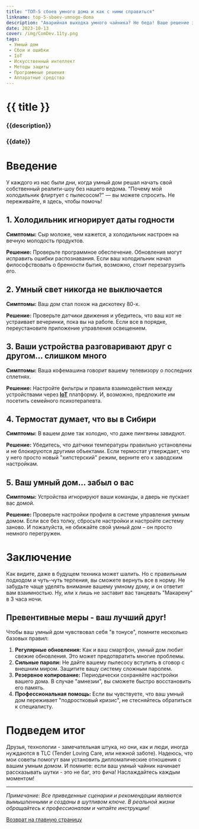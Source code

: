 ```yaml
---
title: "ТОП-5 сбоев умного дома и как с ними справиться"
linkname: top-5-sboev-umnogo-doma
description: "Аварийная выходка умного чайника? Не беда! Ваше решение здесь."
date: 2023-10-13
cover: /img/ComDev.11ty.png
tags: 
 - Умный дом
 - Сбои и ошибки
 - IoT
 - Искусственный интеллект
 - Методы защиты
 - Программные решения
 - Аппаратные средства
---
```


# {{ title }}
### {{description}}
### {{date}}

# Введение
У каждого из нас были дни, когда умный дом решал начать свой собственный реалити-шоу без нашего ведома. "Почему мой холодильник флиртует с пылесосом?" — вы можете спросить. Не переживайте, я здесь, чтобы помочь!

## 1. Холодильник игнорирует даты годности
**Симптомы:** Сыр моложе, чем кажется, а холодильник настроен на вечную молодость продуктов.

**Решение:** Проверьте программное обеспечение. Обновления могут исправить ошибки распознавания. Если ваш холодильник начал философствовать о бренности бытия, возможно, стоит перезагрузить его. 

## 2. Умный свет никогда не выключается
**Симптомы:** Ваш дом стал похож на дискотеку 80-х.

**Решение:** Проверьте датчики движения и убедитесь, что ваш кот не устраивает вечеринки, пока вы на работе. Если все в порядке, переустановите приложение управления освещением.

## 3. Ваши устройства разговаривают друг с другом... слишком много
**Симптомы:** Ваша кофемашина говорит вашему телевизору о последних сплетнях.

**Решение:** Настройте фильтры и правила взаимодействия между устройствами через **[IoT](/)** платформу. И, возможно, предложите им посетить семейного психотерапевта.

## 4. Термостат думает, что вы в Сибири
**Симптомы:** В вашем доме так холодно, что даже пингвины завидуют.

**Решение:** Убедитесь, что датчики температуры правильно установлены и не блокируются другими объектами. Если термостат утверждает, что у него просто новый "хипстерский" режим, верните его к заводским настройкам.

## 5. Ваш умный дом... забыл о вас
**Симптомы:** Устройства игнорируют ваши команды, а дверь не пускает вас домой.

**Решение:** Проверьте настройки профиля в системе управления умным домом. Если все без толку, сбросьте настройки и настройте систему заново. И пожалуйста, не обижайте свой умный дом – он просто немного перегружен.

# Заключение
Как видите, даже в будущем техника может шалить. Но с правильным подходом и чуть-чуть терпения, вы сможете вернуть все в норму. Не забудьте чаще уделять внимание вашему умному дому, и он ответит вам взаимностью. Ну, или х
лишь не заставит вас танцевать "Макарену" в 3 часа ночи.

## Превентивные меры - ваш лучший друг!

Чтобы ваш умный дом чувствовал себя "в тонусе", помните несколько базовых правил:

1. **Регулярные обновления:** Как и ваш смартфон, умный дом любит свежие обновления. Это может предотвратить многие проблемы.
2. **Сильные пароли:** Не дайте вашему пылесосу вступить в сговор с внешним миром. Защитите вашу систему сложным паролем.
3. **Резервное копирование:** Периодически сохраняйте настройки вашего дома. В случае "амнезии", вы сможете быстро восстановить его память.
4. **Профессиональная помощь:** Если вы чувствуете, что ваш умный дом переживает "подростковый кризис", не стесняйтесь обратиться к специалисту.

# Подведем итог

Друзья, технологии - замечательная штука, но они, как и люди, иногда нуждаются в TLC (Tender Loving Care, или нежной заботе). Надеюсь, что мои советы помогут вам установить дипломатические отношения с вашим умным домом. И помните: если ваш умный чайник начинает рассказывать шутки - это не баг, это фича! Наслаждайтесь каждым моментом!

---

*Примечание: Все приведенные сценарии и рекомендации являются вымышленными и созданы в шутливом ключе. В реальной жизни обращайтесь к профессионалам и читайте инструкции!*

[Возврат на главную страницу](/)